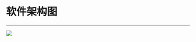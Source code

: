 # 软件架构图
- - -
<img src="https://images.gitee.com/uploads/images/2022/0520/152809_0edbfaf1_1766278.png"/>